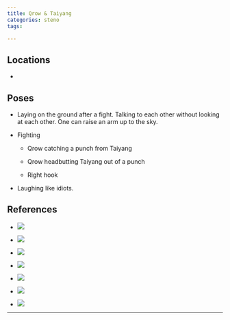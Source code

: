```yaml
---
title: Qrow & Taiyang
categories: steno
tags:  

---
```




## Locations

- 


## Poses

* Laying on the ground after a fight. Talking to each other without looking at each other. One can raise an arm up to the sky.

* Fighting

    * Qrow catching a punch from Taiyang

    * Qrow headbutting Taiyang out of a punch

    * Right hook

* Laughing like idiots. 

## References

* ![](https://i.imgur.com/T3NeKg6.jpg)

* ![](https://i.imgur.com/sYsLi2i.png)

* ![](https://i.imgur.com/hJvHSYC.jpg)

* ![](https://i.imgur.com/v0aLPWX.jpg)

* ![](https://i.imgur.com/HiW0XJl.jpg)

* ![](https://i.imgur.com/HuLQ1aj.png)

* ![](https://i.imgur.com/h2rNRKK.jpg)

---